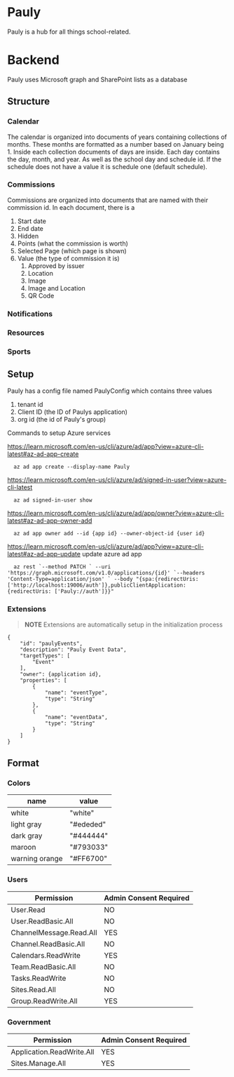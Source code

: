 # Pauly
Pauly is a hub for all things school-related.
# Backend
Pauly uses Microsoft graph and SharePoint lists as a database
## Structure 
### Calendar
The calendar is organized into documents of years containing collections of months. These months are formatted as a number based on January being 1. Inside each collection documents of days are inside. Each day contains the day, month, and year. As well as the school day and schedule id. If the schedule does not have a value it is schedule one (default schedule).
### Commissions
Commissions are organized into documents that are named with their commission id. In each document, there is a
1. Start date
2. End date
3. Hidden
4. Points (what the commission is worth)
5. Selected Page (which page is shown)
6. Value (the type of commission it is)
    1. Approved by issuer
    2. Location
    3. Image
    4. Image and Location
    5. QR Code
### Notifications

### Resources

### Sports

## Setup
Pauly has a config file named PaulyConfig which contains three values 
  1. tenant id
  2. Client ID (the ID of Paulys application)
  3. org id (the id of Pauly's group)

Commands to setup Azure services

https://learn.microsoft.com/en-us/cli/azure/ad/app?view=azure-cli-latest#az-ad-app-create

```
  az ad app create --display-name Pauly   
```

https://learn.microsoft.com/en-us/cli/azure/ad/signed-in-user?view=azure-cli-latest
```
  az ad signed-in-user show
```

https://learn.microsoft.com/en-us/cli/azure/ad/app/owner?view=azure-cli-latest#az-ad-app-owner-add

```
  az ad app owner add --id {app id} --owner-object-id {user id}
```

https://learn.microsoft.com/en-us/cli/azure/ad/app?view=azure-cli-latest#az-ad-app-update 
update azure ad app
```
  az rest `--method PATCH ` --uri 'https://graph.microsoft.com/v1.0/applications/{id}' `--headers 'Content-Type=application/json' ` --body "{spa:{redirectUris:['http://localhost:19006/auth']},publicClientApplication: {redirectUris: ['Pauly://auth']}}"
```


### Extensions
> **NOTE**
> Extensions are automatically setup in the initialization process
```
{
    "id": "paulyEvents",
    "description": "Pauly Event Data",
    "targetTypes": [
        "Event"
    ],
    "owner": {application id},
    "properties": [
        {
            "name": "eventType",
            "type": "String"
        },
        {
            "name": "eventData",
            "type": "String"
        }
    ]
}
```

## Format
### Colors
| name           | value     |
| -------------- | --------- |
| white          | "white"   |
| light gray     | "#ededed" |
| dark gray      | "#444444" |
| maroon         | "#793033" |
| warning orange | "#FF6700" |

### Users
| Permission                | Admin Consent Required |
| ------------------------- | ---------------------- |
| User.Read                 | NO                     |
| User.ReadBasic.All        | NO                     |
| ChannelMessage.Read.All   | YES                    |
| Channel.ReadBasic.All     | NO                     |  
| Calendars.ReadWrite       | YES                    |
| Team.ReadBasic.All        | NO                     |
| Tasks.ReadWrite           | NO                     |
| Sites.Read.All            | NO                     |
| Group.ReadWrite.All       | YES                    |

### Government
| Permission                | Admin Consent Required |
| ------------------------- | ---------------------- |
| Application.ReadWrite.All | YES                    |
| Sites.Manage.All          | YES                    |
